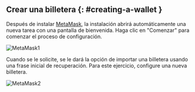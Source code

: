 ## Crear una billetera {: #creating-a-wallet }

Después de instalar [MetaMask](https://metamask.io),  la instalación abrirá automáticamente una nueva tarea con una pantalla de bienvenida. Haga clic en "Comenzar" para comenzar el proceso de configuración.

![MetaMask1](/images/testnet/testnet-metamask1.png)

Cuando se le solicite, se le dará la opción de importar una billetera usando una frase inicial de recuperación. Para este ejercicio, configure una nueva billetera.

![MetaMask2](/images/testnet/testnet-metamask2.png)
